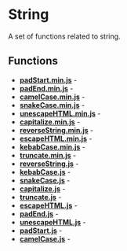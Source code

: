 # String

A set of functions related to string.

## Functions

* [**padStart.min.js**](./padStart.min.md) - 
* [**padEnd.min.js**](./padEnd.min.md) - 
* [**camelCase.min.js**](./camelCase.min.md) - 
* [**snakeCase.min.js**](./snakeCase.min.md) - 
* [**unescapeHTML.min.js**](./unescapeHTML.min.md) - 
* [**capitalize.min.js**](./capitalize.min.md) - 
* [**reverseString.min.js**](./reverseString.min.md) - 
* [**escapeHTML.min.js**](./escapeHTML.min.md) - 
* [**kebabCase.min.js**](./kebabCase.min.md) - 
* [**truncate.min.js**](./truncate.min.md) - 
* [**reverseString.js**](./reverseString.md) - 
* [**kebabCase.js**](./kebabCase.md) - 
* [**snakeCase.js**](./snakeCase.md) - 
* [**capitalize.js**](./capitalize.md) - 
* [**truncate.js**](./truncate.md) - 
* [**escapeHTML.js**](./escapeHTML.md) - 
* [**padEnd.js**](./padEnd.md) - 
* [**unescapeHTML.js**](./unescapeHTML.md) - 
* [**padStart.js**](./padStart.md) - 
* [**camelCase.js**](./camelCase.md) - 
